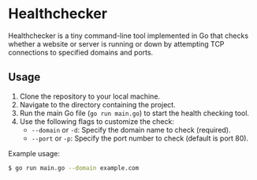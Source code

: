 # Healthchecker

Healthchecker is a tiny command-line tool implemented in Go that checks whether a website or server is running or down by attempting TCP connections to specified domains and ports.

## Usage

1. Clone the repository to your local machine.
2. Navigate to the directory containing the project.
3. Run the main Go file (`go run main.go`) to start the health checking tool.
4. Use the following flags to customize the check:
    - `--domain` or `-d`: Specify the domain name to check (required).
    - `--port` or `-p`: Specify the port number to check (default is port 80).

Example usage:

```bash
$ go run main.go --domain example.com
